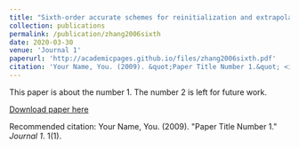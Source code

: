 ```yaml
---
title: "Sixth-order accurate schemes for reinitialization and extrapolation in the level set framework"
collection: publications
permalink: /publication/zhang2006sixth
date: 2020-03-30
venue: 'Journal 1'
paperurl: 'http://academicpages.github.io/files/zhang2006sixth.pdf'
citation: 'Your Name, You. (2009). &quot;Paper Title Number 1.&quot; <i>Journal 1</i>. 1(1).'
---
```

This paper is about the number 1. The number 2 is left for future work.

[Download paper here](http://academicpages.github.io/files/paper1.pdf)

Recommended citation: Your Name, You. (2009). "Paper Title Number 1." <i>Journal 1</i>. 1(1).
